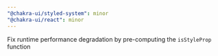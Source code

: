 ```yaml
---
"@chakra-ui/styled-system": minor
"@chakra-ui/react": minor
---
```


Fix runtime performance degradation by pre-computing the `isStyleProp` function
